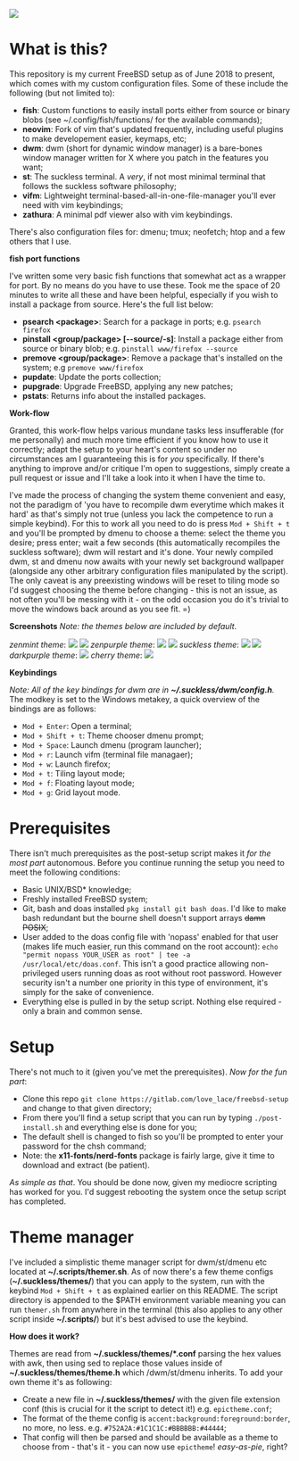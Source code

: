 ![](https://upload.wikimedia.org/wikipedia/en/thumb/d/df/Freebsd_logo.svg/500px-Freebsd_logo.svg.png) 
# What is this?
This repository is my current FreeBSD setup as of June 2018 to present, which comes with my custom configuration files. Some of these include the following (but not limited to): 
- **fish**: Custom functions to easily install ports either from source or binary blobs (see ~/.config/fish/functions/ for the available commands);
- **neovim**: Fork of vim that's updated frequently, including useful plugins to make developement easier, keymaps, etc;
- **dwm**: dwm (short for dynamic window manager) is a bare-bones window manager written for X where you patch in the features you want;
- **st**: The suckless terminal. A *very*, if not most minimal terminal that follows the suckless software philosophy;
- **vifm**: Lightweight terminal-based-all-in-one-file-manager you'll ever need with vim keybindings;
- **zathura**: A minimal pdf viewer also with vim keybindings.

There's also configuration files for: dmenu; tmux; neofetch; htop and a few others that I use.

**fish port functions**

I've written some very basic fish functions that somewhat act as a wrapper for port. By no means do you have to use these. Took me the space of 20 minutes to write all these and have been helpful, especially if you wish to install a package from source. Here's the full list below:
- **psearch \<package\>**: Search for a package in ports; e.g. ``psearch firefox``
- **pinstall \<group/package\> [--source/-s]**: Install a package either from source or binary blob; e.g. ``pinstall www/firefox --source``
- **premove \<group/package\>**: Remove a package that's installed on the system; e.g ``premove www/firefox``
- **pupdate**: Update the ports collection;
- **pupgrade**: Upgrade FreeBSD, applying any new patches;
- **pstats**: Returns info about the installed packages.

**Work-flow**

Granted, this work-flow helps various mundane tasks less insufferable (for me personally) and much more time efficient if you know how to use it correctly; adapt the setup to your heart's content so under no circumstances am I guaranteeing this is for *you* specifically. If there's anything to improve and/or critique I'm open to suggestions, simply create a pull request or issue and I'll take a look into it when I have the time to.

I've made the process of changing the system theme convenient and easy, not the paradigm of 'you have to recompile dwm everytime which makes it hard' as that's simply not true (unless you lack the competence to run a simple keybind). For this to work all you need to do is press ``Mod + Shift + t`` and you'll be prompted by dmenu to choose a theme: select the theme you desire; press enter; wait a few seconds (this automatically recompiles the suckless software); dwm will restart and it's done. Your newly compiled dwm, st and dmenu now awaits with your newly set background wallpaper (alongside any other arbitrary configuration files manipulated by the script). The only caveat is any preexisting windows will be reset to tiling mode so I'd suggest choosing the theme before changing - this is not an issue, as not often you'll be messing with it - on the odd occasion you do it's trivial to move the windows back around as you see fit. =)   

**Screenshots**
*Note: the themes below are included by default*.

*zenmint theme*:
![](https://i.imgur.com/sUq2yzt.png) 
![](https://i.imgur.com/wJ2xaT5.png)
*zenpurple theme*:
![](https://i.imgur.com/P2iBvcX.png) 
![](https://i.imgur.com/ffUUPNZ.png)
*suckless theme*:
![](https://i.imgur.com/8bZ0WXg.png) 
![](https://i.imgur.com/avafFWE.png)
*darkpurple theme*:
![](https://i.imgur.com/kcQysdX.png) 
*cherry theme*:
![](https://i.imgur.com/NfSNkMj.png)

**Keybindings**

*Note: All of the key bindings for dwm are in **~/.suckless/dwm/config.h**.* The modkey is set to the Windows metakey, a quick overview of the bindings are as follows:
- ``Mod + Enter``: Open a terminal;
- ``Mod + Shift + t``: Theme chooser dmenu prompt;
- ``Mod + Space``: Launch dmenu (program launcher);
- ``Mod + r``: Launch vifm (terminal file managaer);
- ``Mod + w``: Launch firefox;
- ``Mod + t``: Tiling layout mode;
- ``Mod + f``: Floating layout mode;
- ``Mod + g``: Grid layout mode.

# Prerequisites
There isn't much prerequisites as the post-setup script makes it *for the most part* autonomous. Before you continue running the setup you need to meet the following conditions:
- Basic UNIX/BSD* knowledge;
- Freshly installed FreeBSD system;
- Git, bash and doas installed ``pkg install git bash doas``. I'd like to make bash redundant but the bourne shell doesn't support arrays ~~damn POSIX~~;
- User added to the doas config file with 'nopass' enabled for that user (makes life much easier, run this command on the root account): ``echo "permit nopass YOUR_USER as root" | tee -a /usr/local/etc/doas.conf``. This isn't a good practice allowing non-privileged users running doas as root without root password. However security isn't a number one priority in this type of environment, it's simply for the sake of convenience.
- Everything else is pulled in by the setup script. Nothing else required - only a brain and common sense.

# Setup
There's not much to it (given you've met the prerequisites). *Now for the fun part*:
- Clone this repo ``git clone https://gitlab.com/love_lace/freebsd-setup`` and change to that given directory;
- From there you'll find a setup script that you can run by typing ``./post-install.sh`` and everything else is done for you;
- The default shell is changed to fish so you'll be prompted to enter your password for the chsh command;
- Note: the **x11-fonts/nerd-fonts** package is fairly large, give it time to download and extract (be patient).

*As simple as that*. You should be done now, given my mediocre scripting has worked for you. I'd suggest rebooting the system once the setup script has completed.

# Theme manager
I've included a simplistic theme manager script for dwm/st/dmenu etc located at **~/.scripts/themer.sh**. As of now there's a few theme configs (**~/.suckless/themes/**) that you can apply to the system, run with the keybind ``Mod + Shift + t`` as explained earlier on this README. The script directory is appended to the $PATH environment variable meaning you can run ``themer.sh`` from anywhere in the terminal (this also applies to any other script inside **~/.scripts/**) but it's best advised to use the keybind.

**How does it work?**

Themes are read from **~/.suckless/themes/\*.conf** parsing the hex values with awk, then using sed to replace those values inside of **~/.suckless/themes/theme.h** which /dwm/st/dmenu inherits. To add your own theme it's as following:
- Create a new file in **~/.suckless/themes/** with the given file extension conf (this is crucial for it the script to detect it!) e.g. ``epictheme.conf``;
- The format of the theme config is ``accent:background:foreground:border``, no more, no less. e.g. ``#752A2A:#1C1C1C:#BBBBBB:#44444``;
- That config will then be parsed and should be available as a theme to choose from - that's it - you can now use ``epictheme``! *easy-as-pie*, right?